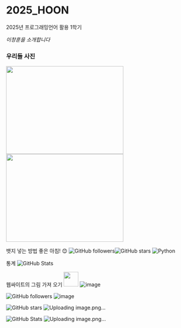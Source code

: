 # 2025_HOON
2025년 프로그래밍언어 활용 1학기

*이창훈을 소개합니다*

### 우리들 사진
<img src="image/1.jpg" width="320" height="240" />
<img src="image/2.jpg" width="320" height="240" />

뱃지 넣는 방법
좋은 아침! 😊
![GitHub followers](https://img.shields.io/github/followers/Emmett6401?style=social)![GitHub stars](https://img.shields.io/github/stars/Emmett6401?style=social)
![Python](https://img.shields.io/badge/Python-3776AB?style=for-the-badge&logo=python&logoColor=white)

통계 ![GitHub Stats](https://github-readme-stats.vercel.app/api?username=Emmett6401&show_icons=true&theme=radical)

웹싸이트의 그림 가져 오기 <img src="https://cdn.jsdelivr.net/npm/simple-icons@v8/icons/github.svg" width="40" height="40" />
![image](https://github.com/user-attachments/assets/d2aad2ad-d53d-46eb-8d79-979319765de7)

![GitHub followers](https://img.shields.io/github/followers/Emmett6401?style=social)
![image](https://github.com/user-attachments/assets/a02484bc-04ed-462e-b618-71cae4648f94)

![GitHub stars](https://img.shields.io/github/stars/Emmett6401?style=social)
![Uploading image.png…]()

![GitHub Stats](https://github-readme-stats.vercel.app/api?username=Emmett6401&show_icons=true&theme=radical)
![Uploading image.png…]()
